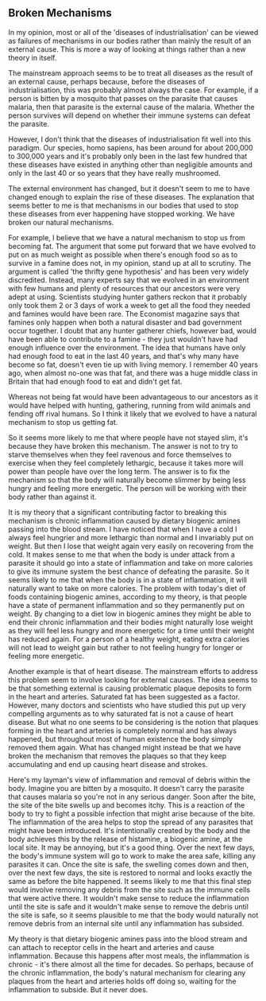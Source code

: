 ## Broken Mechanisms

In my opinion, most or all of the 'diseases of industrialisation' can be viewed as failures of mechanisms in our bodies rather than mainly the result of an external cause. This is more a way of looking at things rather than a new theory in itself.  

The mainstream approach seems to be to treat all diseases as the result of an external cause, perhaps because, before the diseases of industrialisation, this was probably almost always the case. For example, if a person is bitten by a mosquito that passes on the parasite that causes malaria, then that parasite is the external cause of the malaria. Whether the person survives will depend on whether their immune systems can defeat the parasite.

However, I don't think that the diseases of industrialisation fit well into this paradigm. Our species, homo sapiens, has been around for about 200,000 to 300,000 years and it's probably only been in the last few hundred that these diseases have existed in anything other than negligible amounts and only in the last 40 or so years that they have really mushroomed.

The external environment has changed, but it doesn't seem to me to have changed enough to explain the rise of these diseases. The explanation that seems better to me is that mechanisms in our bodies that used to stop these diseases from ever happening have stopped working. We have broken our natural mechanisms.

For example, I believe that we have a natural mechanism to stop us from becoming fat. The argument that some put forward that we have evolved to put on as much weight as possible when there's enough food so as to survive in a famine does not, in my opinion, stand up at all to scrutiny. The argument is called 'the thrifty gene hypothesis' and has been very widely discredited. Instead, many experts say that we evolved in an environment with few humans and plenty of resources that our ancestors were very adept at using. Scientists studying hunter gathers reckon that it probably only took them 2 or 3 days of work a week to get all the food they needed and famines would have been rare. The Economist magazine says that famines only happen when both a natural disaster and bad government occur together. I doubt that any hunter gatherer chiefs, however bad, would have been able to contribute to a famine - they just wouldn't have had enough influence over the environment. The idea that humans have only had enough food to eat in the last 40 years, and that's why many have become so fat, doesn't even tie up with living memory. I remember 40 years ago, when almost no-one was that fat, and there was a huge middle class in Britain that had enough food to eat and didn't get fat.

Whereas not being fat would have been advantageous to our ancestors as it would have helped with hunting, gathering, running from wild animals and fending off rival humans. So I think it likely that we evolved to have a natural mechanism to stop us getting fat. 

So it seems more likely to me that where people have not stayed slim, it's because they have broken this mechanism. The answer is not to try to starve themselves when they feel ravenous and force themselves to exercise when they feel completely lethargic, because it takes more will power than people have over the long term. The answer is to fix the mechanism so that the body will naturally become slimmer by being less hungry and feeling more energetic. The person will be working with their body rather than against it.

It is my theory that a significant contributing factor to breaking this mechanism is chronic inflammation caused by dietary biogenic amines passing into the blood stream. I have noticed that when I have a cold I always feel hungrier and more lethargic than normal and I invariably put on weight. But then I lose that weight again very easily on recovering from the cold. It makes sense to me that when the body is under attack from a parasite it should go into a state of inflammation and take on more calories to give its immune system the best chance of defeating the parasite. So it seems likely to me that when the body is in a state of inflammation, it will naturally want to take on more calories. The problem with today's diet of foods containing biogenic amines, according to my theory, is that people have a state of permanent inflammation and so they permanently put on weight. By changing to a diet low in biogenic amines they might be able to end their chronic inflammation and their bodies might naturally lose weight as they will feel less hungry and more energetic for a time until their weight has reduced again. For a person of a healthy weight, eating extra calories will not lead to weight gain but rather to not feeling hungry for longer or feeling more energetic.  

Another example is that of heart disease. The mainstream efforts to address this problem seem to involve looking for external causes. The idea seems to be that something external is causing problematic plaque deposits to form in the heart and arteries. Saturated fat has been suggested as a factor. However, many doctors and scientists who have studied this put up very compelling arguments as to why saturated fat is not a cause of heart disease. But what no one seems to be considering is the notion that plaques forming in the heart and arteries is completely normal and has always happened, but throughout most of human existence the body simply removed them again. What has changed might instead be that we have broken the mechanism that removes the plaques so that they keep accumulating and end up causing heart disease and strokes.

Here's my layman's view of inflammation and removal of debris within the body. Imagine you are bitten by a mosquito. It doesn't carry the parasite that causes malaria so you're not in any serious danger. Soon after the bite, the site of the bite swells up and becomes itchy. This is a reaction of the body to try to fight a possible infection that might arise because of the bite. The inflammation of the area helps to stop the spread of any parasites that might have been introduced. It's intentionally created by the body and the body achieves this by the release of histamine, a biogenic amine, at the local site. It may be annoying, but it's a good thing. Over the next few days, the body's immune system will go to work to make the area safe, killing any parasites it can. Once the site is safe, the swelling comes down and then, over the next few days, the site is restored to normal and looks exactly the same as before the bite happened. It seems likely to me that this final step would involve removing any debris from the site such as the immune cells that were active there. It wouldn't make sense to reduce the inflammation until the site is safe and it wouldn't make sense to remove the debris until the site is safe, so it seems plausible to me that the body would naturally not remove debris from an internal site until any inflammation has subsided.

My theory is that dietary biogenic amines pass into the blood stream and can attach to receptor cells in the heart and arteries and cause inflammation. Because this happens after most meals, the inflammation is chronic - it's there almost all the time for decades. So perhaps, because of the chronic inflammation, the body's natural mechanism for clearing any plaques from the heart and arteries holds off doing so, waiting for the inflammation to subside. But it never does.
